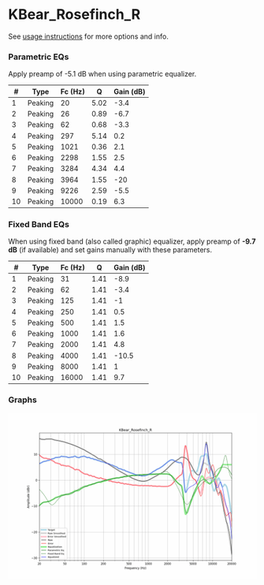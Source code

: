 # KBear_Rosefinch_R
See [usage instructions](https://github.com/jaakkopasanen/AutoEq#usage) for more options and info.

### Parametric EQs
Apply preamp of -5.1 dB when using parametric equalizer.

|   # | Type    |   Fc (Hz) |    Q |   Gain (dB) |
|-----|---------|-----------|------|-------------|
|   1 | Peaking |        20 | 5.02 |        -3.4 |
|   2 | Peaking |        26 | 0.89 |        -6.7 |
|   3 | Peaking |        62 | 0.68 |        -3.3 |
|   4 | Peaking |       297 | 5.14 |         0.2 |
|   5 | Peaking |      1021 | 0.36 |         2.1 |
|   6 | Peaking |      2298 | 1.55 |         2.5 |
|   7 | Peaking |      3284 | 4.34 |         4.4 |
|   8 | Peaking |      3964 | 1.55 |       -20   |
|   9 | Peaking |      9226 | 2.59 |        -5.5 |
|  10 | Peaking |     10000 | 0.19 |         6.3 |

### Fixed Band EQs
When using fixed band (also called graphic) equalizer, apply preamp of **-9.7 dB** (if available) and set gains manually with these parameters.

|   # | Type    |   Fc (Hz) |    Q |   Gain (dB) |
|-----|---------|-----------|------|-------------|
|   1 | Peaking |        31 | 1.41 |        -8.9 |
|   2 | Peaking |        62 | 1.41 |        -3.4 |
|   3 | Peaking |       125 | 1.41 |        -1   |
|   4 | Peaking |       250 | 1.41 |         0.5 |
|   5 | Peaking |       500 | 1.41 |         1.5 |
|   6 | Peaking |      1000 | 1.41 |         1.6 |
|   7 | Peaking |      2000 | 1.41 |         4.8 |
|   8 | Peaking |      4000 | 1.41 |       -10.5 |
|   9 | Peaking |      8000 | 1.41 |         1   |
|  10 | Peaking |     16000 | 1.41 |         9.7 |

### Graphs
![](./KBear_Rosefinch_R.png)
